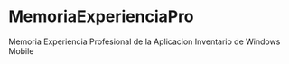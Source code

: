 # MemoriaExperienciaPro
Memoria Experiencia Profesional de la Aplicacion Inventario de Windows Mobile
